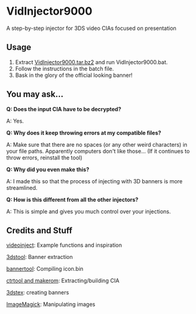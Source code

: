 # VidInjector9000
A step-by-step injector for 3DS video CIAs focused on presentation

Usage
--
1. Extract [VidInjector9000.tar.bz2](https://github.com/FoofooTheGuy/VidInjector9000/releases/latest/download/VidInjector9000.tar.bz2) and run VidInjector9000.bat.
2. Follow the instructions in the batch file.
3. Bask in the glory of the official looking banner!

You may ask...
--

**Q: Does the input CIA have to be decrypted?**

A: Yes.

**Q: Why does it keep throwing errors at my compatible files?**

A: Make sure that there are no spaces (or any other weird characters) in your file paths. Apparently computers don't like those... (If it continues to throw errors, reinstall the tool)

**Q: Why did you even make this?**

A: I made this so that the process of injecting with 3D banners is more streamlined.

**Q: How is this different from all the other injectors?**

A: This is simple and gives you much control over your injections.

Credits and Stuff
--
[videoinject](https://github.com/ihaveamac/videoinject): Example functions and inspiration

[3dstool](https://github.com/dnasdw/3dstool): Banner extraction

[bannertool](https://github.com/Steveice10/bannertool): Compiling icon.bin

[ctrtool and makerom](https://github.com/3DSGuy/Project_CTR): Extracting/building CIA

[3dstex](https://github.com/Cruel/3dstex): creating banners

[ImageMagick](https://imagemagick.org/): Manipulating images
